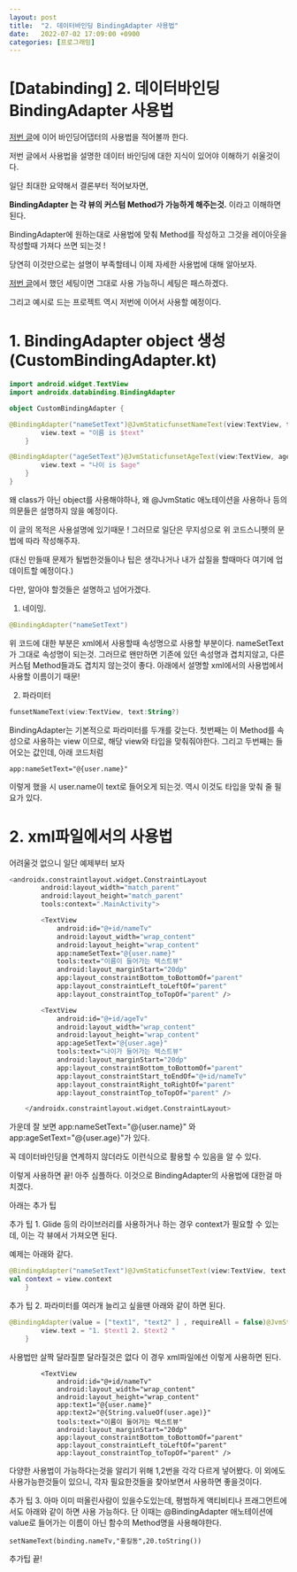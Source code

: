 ```yaml
---
layout: post
title:  "2. 데이터바인딩 BindingAdapter 사용법"
date:   2022-07-02 17:09:00 +0900
categories: [프로그래밍]
---
```


# [Databinding] 2. 데이터바인딩 BindingAdapter 사용법

[저번 글](https://ppost.tistory.com/entry/Databinding-1-%EB%8D%B0%EC%9D%B4%ED%84%B0%EB%B0%94%EC%9D%B8%EB%94%A9-%EA%B8%B0%EB%B3%B8-%EC%82%AC%EC%9A%A9%EB%B2%95)에 이어 바인딩어댑터의 사용법을 적어볼까 한다.

저번 글에서 사용법을 설명한 데이터 바인딩에 대한 지식이 있어야 이해하기 쉬울것이다.

일단 최대한 요약해서 결론부터 적어보자면,

**BindingAdapter 는 각 뷰의 커스텀 Method가 가능하게 해주는것.** 이라고 이해하면 된다.

BindingAdapter에 원하는대로 사용법에 맞춰 Method를 작성하고 그것을 레이아웃을 작성할때 가져다 쓰면 되는것 !

당연히 이것만으로는 설명이 부족할테니 이제 자세한 사용법에 대해 알아보자.

[저번 글](https://ppost.tistory.com/entry/Databinding-1-%EB%8D%B0%EC%9D%B4%ED%84%B0%EB%B0%94%EC%9D%B8%EB%94%A9-%EA%B8%B0%EB%B3%B8-%EC%82%AC%EC%9A%A9%EB%B2%95)에서 했던 세팅이면 그대로 사용 가능하니 세팅은 패스하겠다.

그리고 예시로 드는 프로젝트 역시 저번에 이어서 사용할 예정이다.

# **1. BindingAdapter object 생성 (CustomBindingAdapter.kt)**

```kotlin
import android.widget.TextView
import androidx.databinding.BindingAdapter

object CustomBindingAdapter {

@BindingAdapter("nameSetText")@JvmStaticfunsetNameText(view:TextView, text:String?){
        view.text = "이름 is $text"
    }

@BindingAdapter("ageSetText")@JvmStaticfunsetAgeText(view:TextView, age:Int?){
        view.text = "나이 is $age"
    }
}
```

왜 class가 아닌 object를 사용해야하나, 왜 @JvmStatic 애노테이션을 사용하나 등의 의문들은 설명하지 않을 예정이다.

이 글의 목적은 사용설명에 있기때문 ! 그러므로 일단은 무지성으로 위 코드스니펫의 문법에 따라 작성해주자.

(대신 만들때 문제가 될법한것들이나 팁은 생각나거나 내가 삽질을 할때마다 여기에 업데이트할 예정이다.)

다만, 알아야 할것들은 설명하고 넘어가겠다.

1. 네이밍.

```kotlin
@BindingAdapter("nameSetText")
```

위 코드에 대한 부분은 xml에서 사용할때 속성명으로 사용할 부분이다. nameSetText가 그대로 속성명이 되는것. 그러므로 왠만하면 기존에 있던 속성명과 겹치지않고, 다른 커스텀 Method들과도 겹치지 않는것이 좋다. 아래에서 설명할 xml에서의 사용법에서 사용할 이름이기 때문!

2. 파라미터

```kotlin
funsetNameText(view:TextView, text:String?)
```

BindingAdapter는 기본적으로 파라미터를 두개를 갖는다. 첫번째는 이 Method를 속성으로 사용하는 view 이므로, 해당 view와 타입을 맞춰줘야한다. 그리고 두번째는 들어오는 값인데, 아래 코드처럼

```
app:nameSetText="@{user.name}"
```

이렇게 했을 시 user.name이 text로 들어오게 되는것. 역시 이것도 타입을 맞춰 줄 필요가 있다.

# **2. xml파일에서의 사용법**

어려울것 없으니 일단 예제부터 보자

```bash
<androidx.constraintlayout.widget.ConstraintLayout
        android:layout_width="match_parent"
        android:layout_height="match_parent"
        tools:context=".MainActivity">

        <TextView
            android:id="@+id/nameTv"
            android:layout_width="wrap_content"
            android:layout_height="wrap_content"
            app:nameSetText="@{user.name}"
            tools:text="이름이 들어가는 텍스트뷰"
            android:layout_marginStart="20dp"
            app:layout_constraintBottom_toBottomOf="parent"
            app:layout_constraintLeft_toLeftOf="parent"
            app:layout_constraintTop_toTopOf="parent" />

        <TextView
            android:id="@+id/ageTv"
            android:layout_width="wrap_content"
            android:layout_height="wrap_content"
            app:ageSetText="@{user.age}"
            tools:text="나이가 들어가는 텍스트뷰"
            android:layout_marginStart="20dp"
            app:layout_constraintBottom_toBottomOf="parent"
            app:layout_constraintStart_toEndOf="@+id/nameTv"
            app:layout_constraintRight_toRightOf="parent"
            app:layout_constraintTop_toTopOf="parent" />

    </androidx.constraintlayout.widget.ConstraintLayout>
```

가운데 잘 보면 app:nameSetText="@{user.name}" 와 app:ageSetText="@{user.age}"가 있다.

꼭 데이터바인딩을 연계하지 않더라도 이런식으로 활용할 수 있음을 알 수 있다.

이렇게 사용하면 끝! 아주 심플하다. 이것으로 BindingAdapter의 사용법에 대한걸 마치겠다.

아래는 추가 팁

추가 팁 1. Glide 등의 라이브러리를 사용하거나 하는 경우 context가 필요할 수 있는데, 이는 각 뷰에서 가져오면 된다.

예제는 아래와 같다.

```kotlin
@BindingAdapter("nameSetText")@JvmStaticfunsetText(view:TextView, text:String?){
val context = view.context
    }
```

추가 팁 2. 파라미터를 여러개 늘리고 싶을땐 아래와 같이 하면 된다.

```kotlin
@BindingAdapter(value = ["text1", "text2" ] , requireAll = false)@JvmStaticfunsetNameText(view:TextView, text1:String? , text2:String? ){
        view.text = "1. $text1 2. $text2 "
    }
```

사용법만 살짝 달라질뿐 달라질것은 없다 이 경우 xml파일에선 이렇게 사용하면 된다.

```
        <TextView
            android:id="@+id/nameTv"
            android:layout_width="wrap_content"
            android:layout_height="wrap_content"
            app:text1="@{user.name}"
            app:text2="@{String.valueOf(user.age)}"
            tools:text="이름이 들어가는 텍스트뷰"
            android:layout_marginStart="20dp"
            app:layout_constraintBottom_toBottomOf="parent"
            app:layout_constraintLeft_toLeftOf="parent"
            app:layout_constraintTop_toTopOf="parent" />
```

다양한 사용법이 가능하다는것을 알리기 위해 1,2번을 각각 다르게 넣어봤다. 이 외에도 사용가능한것들이 있으니, 각자 필요한것들을 찾아보면서 사용하면 좋을것이다.

추가 팁 3. 아마 이미 떠올린사람이 있을수도있는데, 평범하게 액티비티나 프래그먼트에서도 아래와 같이 하면 사용 가능하다. 단 이때는 @BindingAdapter 애노테이션에 value로 들어가는 이름이 아닌 함수의 Method명을 사용해야한다.

```
setNameText(binding.nameTv,"홍킬동",20.toString())

```

추가팁 끝!